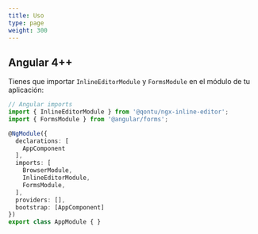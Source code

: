 ```yaml
---
title: Uso
type: page
weight: 300
---
```


## Angular 4++

Tienes que importar `InlineEditorModule` y `FormsModule` en el módulo de tu aplicación:

``` typescript
// Angular imports
import { InlineEditorModule } from '@qontu/ngx-inline-editor';
import { FormsModule } from '@angular/forms';

@NgModule({
  declarations: [
    AppComponent
  ],
  imports: [
    BrowserModule,
    InlineEditorModule,
    FormsModule,
  ],
  providers: [],
  bootstrap: [AppComponent]
})
export class AppModule { }
```
